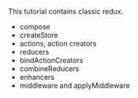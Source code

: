This tutorial contains classic redux.
* compose
* createStore
* actions, action creators
* reducers
* bindActionCreators
* combineReducers
* enhancers
* middleware and applyMiddleware

